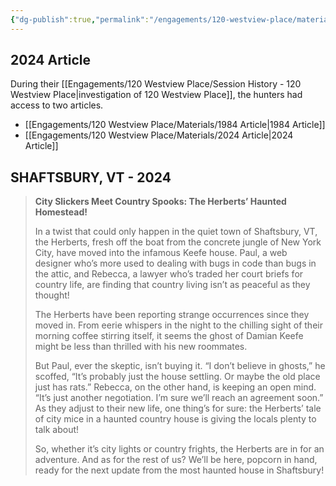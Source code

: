 ```yaml
---
{"dg-publish":true,"permalink":"/engagements/120-westview-place/materials/2024-article/","created":"2024-08-16T16:49:00.000-04:00","updated":"2025-01-08T22:50:28.854-05:00"}
---
```


## 2024 Article
During their [[Engagements/120 Westview Place/Session History - 120 Westview Place\|investigation of 120 Westview Place]], the hunters had access to two articles. 

- [[Engagements/120 Westview Place/Materials/1984 Article\|1984 Article]]
- [[Engagements/120 Westview Place/Materials/2024 Article\|2024 Article]]

## SHAFTSBURY, VT - 2024

>**City Slickers Meet Country Spooks: The Herberts’ Haunted Homestead!**
>
> In a twist that could only happen in the quiet town of Shaftsbury, VT, the Herberts, fresh off the boat from the concrete jungle of New York City, have moved into the infamous Keefe house. Paul, a web designer who’s more used to dealing with bugs in code than bugs in the attic, and Rebecca, a lawyer who’s traded her court briefs for country life, are finding that country living isn’t as peaceful as they thought!
> 
> The Herberts have been reporting strange occurrences since they moved in. From eerie whispers in the night to the chilling sight of their morning coffee stirring itself, it seems the ghost of Damian Keefe might be less than thrilled with his new roommates. 
> 
> But Paul, ever the skeptic, isn’t buying it. “I don’t believe in ghosts,” he scoffed, “It’s probably just the house settling. Or maybe the old place just has rats.” Rebecca, on the other hand, is keeping an open mind. “It’s just another negotiation. I’m sure we’ll reach an agreement soon.” As they adjust to their new life, one thing’s for sure: the Herberts’ tale of city mice in a haunted country house is giving the locals plenty to talk about!
> 
> So, whether it’s city lights or country frights, the Herberts are in for an adventure. And as for the rest of us? We’ll be here, popcorn in hand, ready for the next update from the most haunted house in Shaftsbury!